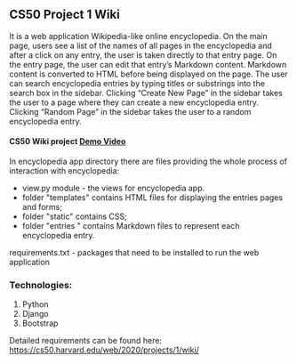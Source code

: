 ## CS50 Project 1 Wiki

It is a web application Wikipedia-like online encyclopedia. On the main page, users see a list of the names of all pages in the encyclopedia and after a click on any entry, the user is taken directly to that entry page. On the entry page, the user can edit that entry’s Markdown content. Markdown content is converted to HTML before being displayed on the page. The user can search encyclopedia entries by typing titles or substrings into the search box in the sidebar. Clicking “Create New Page” in the sidebar takes the user to a page where they can create a new encyclopedia entry. Clicking “Random Page” in the sidebar takes the user to a random encyclopedia entry.

#### CS50 Wiki project [Demo Video](https://youtu.be/8p0Xee0f5ZQ)

In encyclopedia app directory there are files providing the whole process of interaction with encyclopedia:

* view.py module - the views for encyclopedia app.
* folder "templates" contains HTML files for displaying the entries pages and forms;
* folder "static" contains CSS;
* folder "entries " contains Markdown files to represent each encyclopedia entry.

requirements.txt - packages that need to be installed to run the web application

### Technologies:

1. Python
2. Django
3. Bootstrap

Detailed requirements can be found here: https://cs50.harvard.edu/web/2020/projects/1/wiki/
